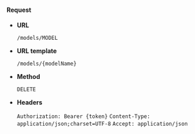 #### Request

* **URL**

  `/models/MODEL`

* **URL template**

  `/models/{modelName}`

* **Method**

  `DELETE`

* **Headers**

  `Authorization: Bearer {token}`
  `Content-Type: application/json;charset=UTF-8`
  `Accept: application/json`
